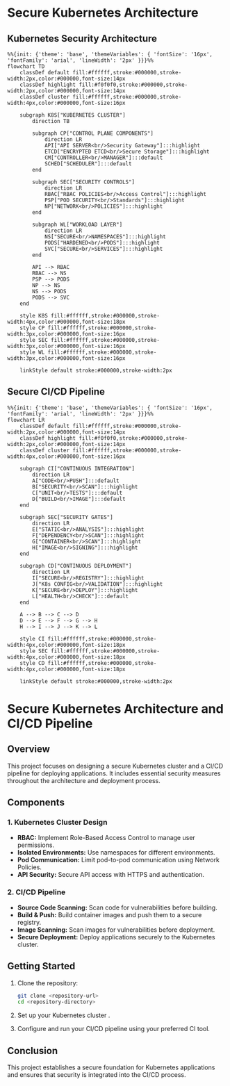 # Secure Kubernetes Architecture

## Kubernetes Security Architecture

```mermaid
%%{init: {'theme': 'base', 'themeVariables': { 'fontSize': '16px', 'fontFamily': 'arial', 'lineWidth': '2px' }}}%%
flowchart TD
    classDef default fill:#ffffff,stroke:#000000,stroke-width:2px,color:#000000,font-size:14px
    classDef highlight fill:#f0f0f0,stroke:#000000,stroke-width:2px,color:#000000,font-size:14px
    classDef cluster fill:#ffffff,stroke:#000000,stroke-width:4px,color:#000000,font-size:16px

    subgraph K8S["KUBERNETES CLUSTER"]
        direction TB
        
        subgraph CP["CONTROL PLANE COMPONENTS"]
            direction LR
            API["API SERVER<br/>Security Gateway"]:::highlight
            ETCD["ENCRYPTED ETCD<br/>Secure Storage"]:::highlight
            CM["CONTROLLER<br/>MANAGER"]:::default
            SCHED["SCHEDULER"]:::default
        end

        subgraph SEC["SECURITY CONTROLS"]
            direction LR
            RBAC["RBAC POLICIES<br/>Access Control"]:::highlight
            PSP["POD SECURITY<br/>Standards"]:::highlight
            NP["NETWORK<br/>POLICIES"]:::highlight
        end

        subgraph WL["WORKLOAD LAYER"]
            direction LR
            NS["SECURE<br/>NAMESPACES"]:::highlight
            PODS["HARDENED<br/>PODS"]:::highlight
            SVC["SECURE<br/>SERVICES"]:::highlight
        end

        API --> RBAC
        RBAC --> NS
        PSP --> PODS
        NP --> NS
        NS --> PODS
        PODS --> SVC
    end

    style K8S fill:#ffffff,stroke:#000000,stroke-width:4px,color:#000000,font-size:18px
    style CP fill:#ffffff,stroke:#000000,stroke-width:3px,color:#000000,font-size:16px
    style SEC fill:#ffffff,stroke:#000000,stroke-width:3px,color:#000000,font-size:16px
    style WL fill:#ffffff,stroke:#000000,stroke-width:3px,color:#000000,font-size:16px

    linkStyle default stroke:#000000,stroke-width:2px
```

## Secure CI/CD Pipeline

```mermaid
%%{init: {'theme': 'base', 'themeVariables': { 'fontSize': '16px', 'fontFamily': 'arial', 'lineWidth': '2px' }}}%%
flowchart LR
    classDef default fill:#ffffff,stroke:#000000,stroke-width:2px,color:#000000,font-size:14px
    classDef highlight fill:#f0f0f0,stroke:#000000,stroke-width:2px,color:#000000,font-size:14px
    classDef cluster fill:#ffffff,stroke:#000000,stroke-width:4px,color:#000000,font-size:16px

    subgraph CI["CONTINUOUS INTEGRATION"]
        direction LR
        A["CODE<br/>PUSH"]:::default
        B["SECURITY<br/>SCAN"]:::highlight
        C["UNIT<br/>TESTS"]:::default
        D["BUILD<br/>IMAGE"]:::default
    end

    subgraph SEC["SECURITY GATES"]
        direction LR
        E["STATIC<br/>ANALYSIS"]:::highlight
        F["DEPENDENCY<br/>SCAN"]:::highlight
        G["CONTAINER<br/>SCAN"]:::highlight
        H["IMAGE<br/>SIGNING"]:::highlight
    end

    subgraph CD["CONTINUOUS DEPLOYMENT"]
        direction LR
        I["SECURE<br/>REGISTRY"]:::highlight
        J["K8s CONFIG<br/>VALIDATION"]:::highlight
        K["SECURE<br/>DEPLOY"]:::highlight
        L["HEALTH<br/>CHECK"]:::default
    end

    A --> B --> C --> D
    D --> E --> F --> G --> H
    H --> I --> J --> K --> L

    style CI fill:#ffffff,stroke:#000000,stroke-width:4px,color:#000000,font-size:18px
    style SEC fill:#ffffff,stroke:#000000,stroke-width:4px,color:#000000,font-size:18px
    style CD fill:#ffffff,stroke:#000000,stroke-width:4px,color:#000000,font-size:18px

    linkStyle default stroke:#000000,stroke-width:2px
```


# Secure Kubernetes Architecture and CI/CD Pipeline

## Overview

This project focuses on designing a secure Kubernetes cluster and a CI/CD pipeline for deploying applications. It includes essential security measures throughout the architecture and deployment process.

## Components

### 1. Kubernetes Cluster Design
- **RBAC:** Implement Role-Based Access Control to manage user permissions.
- **Isolated Environments:** Use namespaces for different environments.
- **Pod Communication:** Limit pod-to-pod communication using Network Policies.
- **API Security:** Secure API access with HTTPS and authentication.

### 2. CI/CD Pipeline
- **Source Code Scanning:** Scan code for vulnerabilities before building.
- **Build & Push:** Build container images and push them to a secure registry.
- **Image Scanning:** Scan images for vulnerabilities before deployment.
- **Secure Deployment:** Deploy applications securely to the Kubernetes cluster.

## Getting Started
1. Clone the repository:
   ```bash
   git clone <repository-url>
   cd <repository-directory>
   ```

2. Set up your Kubernetes cluster .

3. Configure and run your CI/CD pipeline using your preferred CI tool.

## Conclusion

This project establishes a secure foundation for Kubernetes applications and ensures that security is integrated into the CI/CD process.
